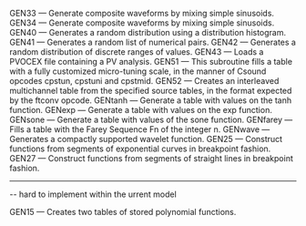 GEN33 — Generate composite waveforms by mixing simple sinusoids.
GEN34 — Generate composite waveforms by mixing simple sinusoids.
GEN40 — Generates a random distribution using a distribution histogram.
GEN41 — Generates a random list of numerical pairs.
GEN42 — Generates a random distribution of discrete ranges of values.
GEN43 — Loads a PVOCEX file containing a PV analysis.
GEN51 — This subroutine fills a table with a fully customized micro-tuning scale, in the manner of Csound opcodes cpstun, cpstuni and cpstmid.
GEN52 — Creates an interleaved multichannel table from the specified source tables, in the format expected by the ftconv opcode.
GENtanh — Generate a table with values on the tanh function.
GENexp — Generate a table with values on the exp function.
GENsone — Generate a table with values of the sone function.
GENfarey — Fills a table with the Farey Sequence Fn of the integer n.
GENwave — Generates a compactly supported wavelet function.
GEN25 — Construct functions from segments of exponential curves in breakpoint fashion.
GEN27 — Construct functions from segments of straight lines in breakpoint fashion.


----------------------
-- hard to implement within the urrent model

GEN15 — Creates two tables of stored polynomial functions.